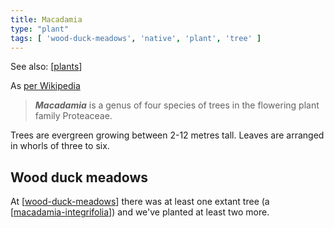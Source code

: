 ```yaml
---
title: Macadamia
type: "plant"
tags: [ 'wood-duck-meadows', 'native', 'plant', 'tree' ]
---
```


See also: [[plants]]

As [per Wikipedia](https://en.wikipedia.org/wiki/Macadamia) 

> **_Macadamia_** is a genus of four species of trees in the flowering plant family Proteaceae.

Trees are evergreen growing between 2-12 metres tall. Leaves are arranged in whorls of three to six.

## Wood duck meadows

At [[wood-duck-meadows]] there was at least one extant tree (a [[macadamia-integrifolia]]) and we've planted at least two more.

[//begin]: # "Autogenerated link references for markdown compatibility"
[plants]: plants "Plants"
[wood-duck-meadows]: ../wood-duck-meadows "Wood duck meadows"
[macadamia-integrifolia]: macadamia-integrifolia "Macadamia integrifolia"
[//end]: # "Autogenerated link references"